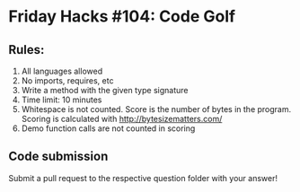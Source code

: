 # Friday Hacks #104: Code Golf

## Rules: 

1) All languages allowed
2) No imports, requires, etc
3) Write a method with the given type signature
4) Time limit: 10 minutes
5) Whitespace is not counted. Score is the number of bytes in the program. Scoring is calculated with http://bytesizematters.com/
6) Demo function calls are not counted in scoring

## Code submission

Submit a pull request to the respective question folder with your answer!